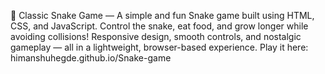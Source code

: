 🐍 Classic Snake Game — A simple and fun Snake game built using HTML, CSS, and JavaScript. Control the snake, eat food, and grow longer while avoiding collisions! Responsive design, smooth controls, and nostalgic gameplay — all in a lightweight, browser-based experience. Play it here: himanshuhegde.github.io/Snake-game
